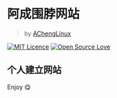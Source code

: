 # 阿成围脖网站
>by [AChengLinux](https://space.bilibili.com/448510885)


[![MIT Licence](https://badges.frapsoft.com/os/mit/mit.svg?v=103)](https://opensource.org/licenses/mit-license.php)
[![Open Source Love](https://badges.frapsoft.com/os/v1/open-source.png?v=103)](https://github.com/ellerbrock/open-source-badge/)

## 个人建立网站
Enjoy :yum:
